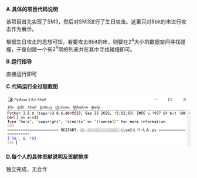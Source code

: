 **A.具体的项目代码说明**

该项目首先实现了SM3，然后对SM3进行了生日攻击。这里只对8bit的串进行攻击作为展示。

根据生日攻击的思想可知，若要攻击8bit的串，则要在$2^4$大小的数据空间寻找碰撞，于是创建一个有$2^4$项的列表并在其中寻找碰撞即可。

**B.运行指导**

直接运行即可

**C.代码运行全过程截图**

![result.png](https://github.com/SD19wyh/Projections/blob/main/1_biratk/result.png)

**D.每个人的具体贡献说明及贡献排序**

独立完成，无合作
